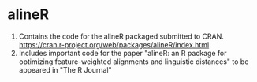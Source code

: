 # alineR
1. Contains the code for the alineR packaged submitted to CRAN. https://cran.r-project.org/web/packages/alineR/index.html
2. Includes important code for the paper "alineR: an R package for optimizing feature-weighted alignments and linguistic distances" to be appeared in "The R Journal"
